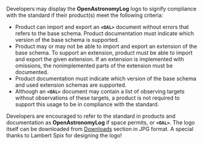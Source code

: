 Developers may display the **OpenAstronomyLog** logo to signify compliance with the standard if their product(s) meet the following criteria:

  * Product can import and export an **`<OAL>`** document without errors that refers to the base schema. Product documentation must indicate which version of the base schema is supported.
  * Product may or may not be able to import and export an extension of the base schema. To support an extension, product must be able to import and export the given extension. If an extension is implemented with omissions, the nonimplemented parts of the extension must be documented.
  * Product documentation must indicate which version of the base schema and used extension schemas are supported.
  * Although an **`<OAL>`** document may contain a list of observing targets without observations of these targets, a product is not required to support this usage to be in compliance with the standard.

Developers are encouraged to refer to the standard in products and documentation as **OpenAstronomyLog** if space permits, or **`<OAL>`**. The logo itself can be downloaded from [Downloads](http://code.google.com/p/openastronomylog/downloads/) section in JPG format. A special thanks to Lambert Spix for designing the logo!